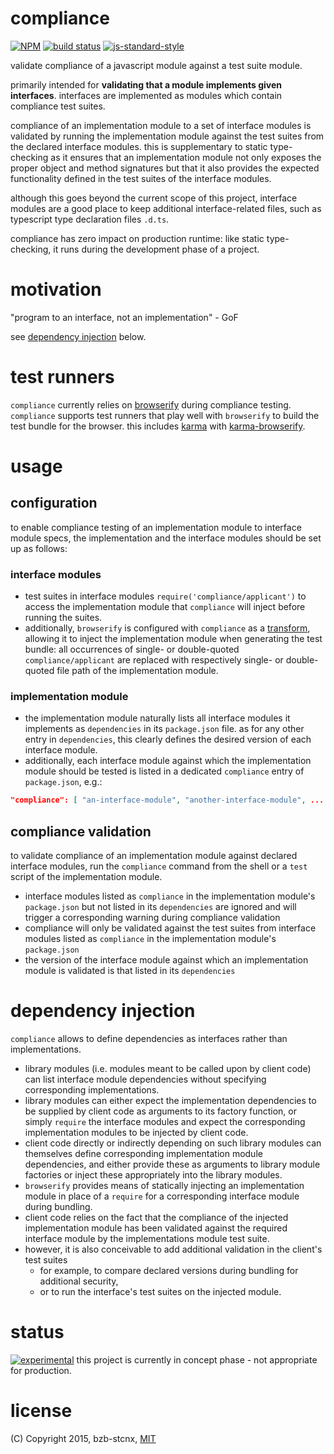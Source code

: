 # compliance
[![NPM](https://nodei.co/npm/compliance.png?compact=true)](https://nodei.co/npm/compliance/)
[![build status](https://secure.travis-ci.org/bzb-stcnx/compliance.png)](http://travis-ci.org/bzb-stcnx/compliance)
[![js-standard-style](https://img.shields.io/badge/code%20style-standard-brightgreen.svg?style=flat)](https://github.com/feross/standard)

validate compliance of a javascript module against a test suite module.

primarily intended for **validating that a module implements given interfaces**.
interfaces are implemented as modules which contain compliance test suites.

compliance of an implementation module to a set of interface modules
is validated by running the implementation module against the test suites
from the declared interface modules.
this is supplementary to static type-checking as it ensures
that an implementation module not only exposes the proper object and method signatures
but that it also provides the expected functionality
defined in the test suites of the interface modules.

although this goes beyond the current scope of this project,
interface modules are a good place to keep additional interface-related files,
such as typescript type declaration files `.d.ts`.

compliance has zero impact on production runtime:
like static type-checking, it runs during the development phase of a project.

# motivation
"program to an interface, not an implementation" - GoF

see [dependency injection](#dependency-injection) below.

# test runners
`compliance` currently relies on [browserify](https://www.npmjs.com/package/browserify)
during compliance testing.
`compliance` supports test runners that play well with `browserify`
to build the test bundle for the browser.
this includes [karma](http://karma-runner.github.io/) with [karma-browserify](https://www.npmjs.com/package/karma-browserify).

# usage
## configuration
to enable compliance testing of an implementation module to interface module specs,
the implementation and the interface modules should be set up as follows:

### interface modules
* test suites in interface modules `require('compliance/applicant')`
to access the implementation module
that `compliance` will inject before running the suites.
* additionally, `browserify` is configured with `compliance` as a
[transform](https://github.com/substack/browserify-handbook#browserifytransform-field),
allowing it to inject the implementation module when generating the test bundle:
all occurrences of single- or double-quoted `compliance/applicant` are replaced
with respectively single- or double-quoted file path of the implementation module.

### implementation module
* the implementation module naturally lists all interface modules it implements
as `dependencies` in its `package.json` file.
as for any other entry in `dependencies`,
this clearly defines the desired version of each interface module.
* additionally, each interface module against which the implementation module
should be tested is listed in a dedicated `compliance` entry of `package.json`,
e.g.:
```json
"compliance": [ "an-interface-module", "another-interface-module", ... ]
```

## compliance validation
to validate compliance of an implementation module against declared interface modules,
run the `compliance` command from the shell or a `test` script of the implementation module.
* interface modules listed as `compliance` in the implementation module's `package.json`
but not listed in its `dependencies` are ignored
and will trigger a corresponding warning during compliance validation
* compliance will only be validated against the test suites from interface modules
listed as `compliance` in the implementation module's `package.json`
* the version of the interface module against which an implementation module
is validated is that listed in its `dependencies`

# dependency injection
`compliance` allows to define dependencies as interfaces rather than implementations.
* library modules (i.e. modules meant to be called upon by client code) can list
interface module dependencies without specifying corresponding implementations.
* library modules can either expect the implementation dependencies to be
supplied by client code as arguments to its factory function,
or simply `require` the interface modules and
expect the corresponding implementation modules to be injected by client code.
* client code directly or indirectly depending on such library modules
can themselves define corresponding implementation module dependencies,
and either provide these as arguments to library module factories
or inject these appropriately into the library modules.
* `browserify` provides means of statically injecting an implementation module
in place of a `require` for a corresponding interface module during bundling.
* client code relies on the fact that the compliance
of the injected implementation module has been validated
against the required interface module by the implementations module test suite.
* however, it is also conceivable to add additional validation in the client's test suites
  * for example, to compare declared versions during bundling for additional security,
  * or to run the interface's test suites on the injected module.

# status
[![experimental](http://badges.github.io/stability-badges/dist/experimental.svg)](http://github.com/badges/stability-badges)
this project is currently in concept phase - not appropriate for production.

# license
(C) Copyright 2015, bzb-stcnx,
[MIT](./LICENSE)
